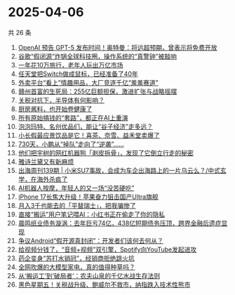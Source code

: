 # 2025-04-06

共 26 条

<!-- BEGIN 36KR -->
<!-- 最后更新时间 2025-04-06 01:06:52 +0800 -->
1. [OpenAI 预告 GPT-5 发布时间！奥特曼：将远超预期，曾表示将免费开放](https://36kr.com/p/3236549901696647)
1. [谷歌“假闭源”炸锅全球科技圈，操作系统的“真警钟”被敲响](https://36kr.com/p/3235662774763137)
1. [一年花10万旅行，老年人玩出万亿市场](https://36kr.com/p/3236508233973765)
1. [任天堂把Switch做成鼠标，已经准备了40年](https://36kr.com/p/3236693879176836)
1. [外卖平台“看上”情趣用品，大厂竞逐千亿“羞羞赛道”](https://36kr.com/p/3235821194782208)
1. [赣州首富的生死局：255亿巨额担保，激进扩张与战略摇摆](https://36kr.com/p/3235822619862279)
1. [关税对抗下，半导体有何影响？](https://36kr.com/p/3236005339692675)
1. [厨房酱料，也开始卷健康了](https://36kr.com/p/3235963606859398)
1. [所有原始搞钱的“套路”，都正在AI上重演](https://36kr.com/p/3235765541528837)
1. [泡泡玛特、名创优品们，能让“谷子经济”走多远？](https://36kr.com/p/3235931531230848)
1. [小长假最应景饮品是它！喜茶、奈雪、益禾堂卖爆了](https://36kr.com/p/3236568990285447)
1. [730天，小鹏从“掉队”走向了“逆袭”……](https://36kr.com/p/3235929124142728)
1. [他们把宇树的网红机器狗「剥皮拆骨」，发现了它倒立行走的秘密](https://36kr.com/p/3236954221411969)
1. [雅诗兰黛又有新麻烦](https://36kr.com/p/3235721920397312)
1. [出海周刊139期 | 小米SU7事故，会成为车企出海路上的一片乌云么？/中式玄学，在海外杀疯了](https://36kr.com/p/3235233473609730)
1. [AI机器人按摩，年轻人的又一场“没苦硬吃”](https://36kr.com/p/3236607209160706)
1. [iPhone 17长焦大升级！苹果奋力狙击国产Ultra旗舰](https://36kr.com/p/3235497796642311)
1. [月入3千也能去的「平替瑞士」，把我骗惨了](https://36kr.com/p/3236547228286593)
1. [直接“搬运”用户笔记喂AI：小红书正在偷走了你的隐私](https://36kr.com/p/3235377902790152)
1. [晨鸣纸业债务漩涡：去年巨亏74亿，438亿短期债务压顶，跨界金融后遗症显现](https://36kr.com/p/3235623094337545)
1. [争议Android“假开源真封闭”：开发者们该何去何从？](https://36kr.com/p/3236942009319049)
1. [给视频分钱了，“音频+视频”双引擎，Spotify向YouTube发起进攻](https://36kr.com/p/3235834028326537)
1. [药企变身“苏打水销冠”，经销商拒绝跳火坑](https://36kr.com/p/3235375659663365)
1. [全网吹爆的大模型家电，真的值得种草吗？](https://36kr.com/p/3235670472834690)
1. [从‘搬运工’到‘破局者’：农夫山泉的千亿水战生存法则](https://36kr.com/p/3235786660298757)
1. [黑色星期五！关税战升级、鲍威尔不救市，纳指跌入技术性熊市](https://36kr.com/p/3236526658987526)
<!-- END 36KR -->